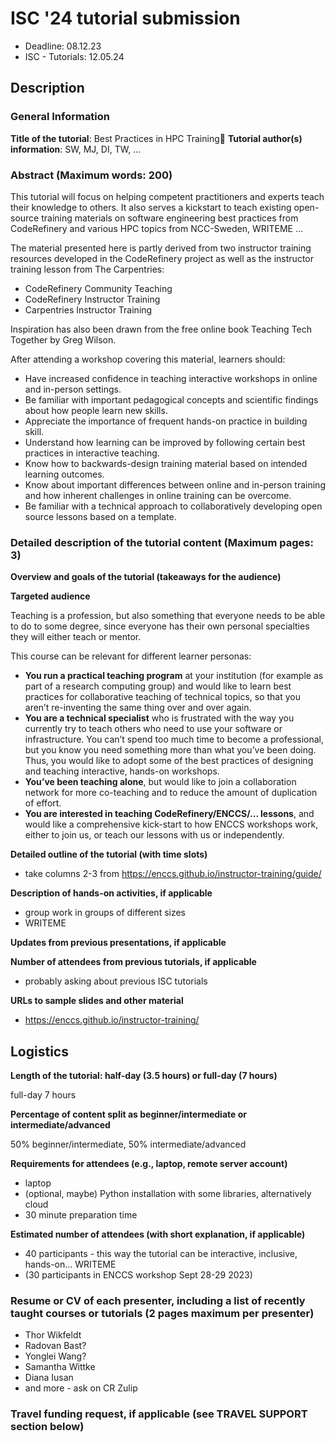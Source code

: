 # ISC '24 tutorial submission

* Deadline: 08.12.23
* ISC - Tutorials: 12.05.24

## Description

### General Information

**Title of the tutorial**: Best Practices in HPC Training
**Tutorial author(s) information**: SW, MJ, DI, TW, ...

### Abstract (Maximum words: 200)

This tutorial will focus on helping competent practitioners and experts teach their knowledge to others. It also serves a kickstart to teach existing open-source training materials on software engineering best practices from CodeRefinery and various HPC topics from NCC-Sweden, WRITEME ...

The material presented here is partly derived from two instructor training resources developed in the CodeRefinery project as well as the instructor training lesson from The Carpentries:

- CodeRefinery Community Teaching
- CodeRefinery Instructor Training
- Carpentries Instructor Training

Inspiration has also been drawn from the free online book Teaching Tech Together by Greg Wilson.

After attending a workshop covering this material, learners should:
- Have increased confidence in teaching interactive workshops in online and in-person settings.
- Be familiar with important pedagogical concepts and scientific findings about how people learn new skills.
- Appreciate the importance of frequent hands-on practice in building skill.
- Understand how learning can be improved by following certain best practices in interactive teaching.
- Know how to backwards-design training material based on intended learning outcomes.
- Know about important differences between online and in-person training and how inherent challenges in online training can be overcome.
- Be familiar with a technical approach to collaboratively developing open source lessons based on a template.


### Detailed description of the tutorial content (Maximum pages: 3)

**Overview and goals of the tutorial (takeaways for the audience)**


**Targeted audience**

Teaching is a profession, but also something that everyone needs to be able to do to some degree, since everyone has their own personal specialties they will either teach or mentor.

This course can be relevant for different learner personas:

- **You run a practical teaching program** at your institution (for example as part of a research computing group) and would like to learn best practices for collaborative teaching of technical topics, so that you aren’t re-inventing the same thing over and over again.
- **You are a technical specialist** who is frustrated with the way you currently try to teach others who need to use your software or infrastructure. You can’t spend too much time to become a professional, but you know you need something more than what you’ve been doing. Thus, you would like to adopt some of the best practices of designing and teaching interactive, hands-on workshops.
- **You’ve been teaching alone**, but would like to join a collaboration network for more co-teaching and to reduce the amount of duplication of effort.
- **You are interested in teaching CodeRefinery/ENCCS/... lessons**, and would like a comprehensive kick-start to how ENCCS workshops work, either to join us, or teach our lessons with us or independently.

**Detailed outline of the tutorial (with time slots)**

- take columns 2-3 from https://enccs.github.io/instructor-training/guide/

**Description of hands-on activities, if applicable**

- group work in groups of different sizes
- WRITEME

**Updates from previous presentations, if applicable**


**Number of attendees from previous tutorials, if applicable**
- probably asking about previous ISC tutorials

**URLs to sample slides and other material**
- https://enccs.github.io/instructor-training/

## Logistics

**Length of the tutorial: half-day (3.5 hours) or full-day (7 hours)**

full-day 7 hours

**Percentage of content split as beginner/intermediate or intermediate/advanced**

50% beginner/intermediate, 50% intermediate/advanced


**Requirements for attendees (e.g., laptop, remote server account)**

- laptop
- (optional, maybe) Python installation with some libraries, alternatively cloud
- 30 minute preparation time

**Estimated number of attendees (with short explanation, if applicable)**

- 40 participants - this way the tutorial can be interactive, inclusive, hands-on... WRITEME
- (30 participants in ENCCS workshop Sept 28-29 2023)


### Resume or CV of each presenter, including a list of recently taught courses or tutorials (2 pages maximum per presenter)

- Thor Wikfeldt
- Radovan Bast?
- Yonglei Wang?
- Samantha Wittke
- Diana Iusan
- and more - ask on CR Zulip

### Travel funding request, if applicable (see TRAVEL SUPPORT section below)
